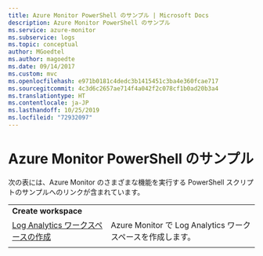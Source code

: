 ```yaml
---
title: Azure Monitor PowerShell のサンプル | Microsoft Docs
description: Azure Monitor PowerShell のサンプル
ms.service: azure-monitor
ms.subservice: logs
ms.topic: conceptual
author: MGoedtel
ms.author: magoedte
ms.date: 09/14/2017
ms.custom: mvc
ms.openlocfilehash: e971b0181c4dedc3b1415451c3ba4e360fcae717
ms.sourcegitcommit: 4c3d6c2657ae714f4a042f2c078cf1b0ad20b3a4
ms.translationtype: HT
ms.contentlocale: ja-JP
ms.lasthandoff: 10/25/2019
ms.locfileid: "72932097"
---
```

# <a name="azure-monitor-powershell-samples"></a>Azure Monitor PowerShell のサンプル

次の表には、Azure Monitor のさまざまな機能を実行する PowerShell スクリプトのサンプルへのリンクが含まれています。

| | |
|---|---|
|**Create workspace**||
| [Log Analytics ワークスペースの作成](../scripts/powershell-sample-create-workspace.md) | Azure Monitor で Log Analytics ワークスペースを作成します。|
| | |

